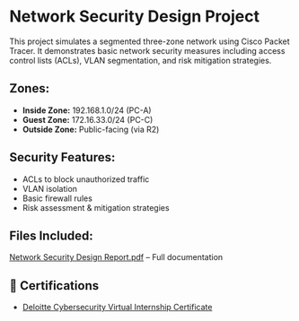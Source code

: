 # Network Security Design Project

This project simulates a segmented three-zone network using Cisco Packet Tracer. It demonstrates basic network security measures including access control lists (ACLs), VLAN segmentation, and risk mitigation strategies.

## Zones:
- **Inside Zone:** 192.168.1.0/24 (PC-A)
- **Guest Zone:** 172.16.33.0/24 (PC-C)
- **Outside Zone:** Public-facing (via R2)

## Security Features:
- ACLs to block unauthorized traffic
- VLAN isolation
- Basic firewall rules
- Risk assessment & mitigation strategies

## Files Included:
[Network Security Design Report.pdf](./Network%20Security%20Design%20Report.pdf) – Full documentation
## 📜 Certifications

- [Deloitte Cybersecurity Virtual Internship Certificate](./Deloitte_Cybersecurity_Internship_Certificate.pdf)
